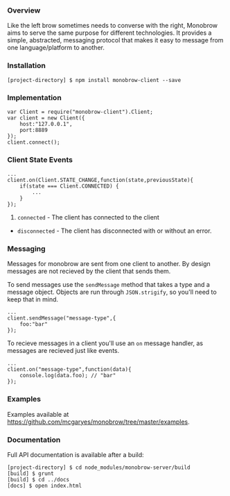 ### Overview

Like the left brow sometimes needs to converse with the right, Monobrow aims to serve the same purpose for different technologies. It provides a simple, abstracted, messaging protocol that makes it easy to message from one language/platform to another.

### Installation

	[project-directory] $ npm install monobrow-client --save

### Implementation

	var Client = require("monobrow-client").Client;
	var client = new Client({
		host:"127.0.0.1",
		port:8889
	});
	client.connect();

### Client State Events

	...
	client.on(Client.STATE_CHANGE,function(state,previousState){
		if(state === Client.CONNECTED) {
			...
		}
	});

1. `connected` - The client has connected to the client
* `disconnected` - The client has disconnected with or without an error.

### Messaging

Messages for monobrow are sent from one client to another. By design messages are not recieved by the client that sends them. 

To send messages use the `sendMessage` method that takes a type and a message object. Objects are run through `JSON.strigify`, so you'll need to keep that in mind.

	...
	client.sendMessage("message-type",{
		foo:"bar"
	});

To recieve messages in a client you'll use an `on` message handler, as messages are recieved just like events.

	...
	client.on("message-type",function(data){
		console.log(data.foo); // "bar"
	});


### Examples

Examples available at https://github.com/mcgaryes/monobrow/tree/master/examples.

### Documentation

Full API documentation is available after a build:
	
	[project-directory] $ cd node_modules/monobrow-server/build
	[build] $ grunt
	[build] $ cd ../docs
	[docs] $ open index.html